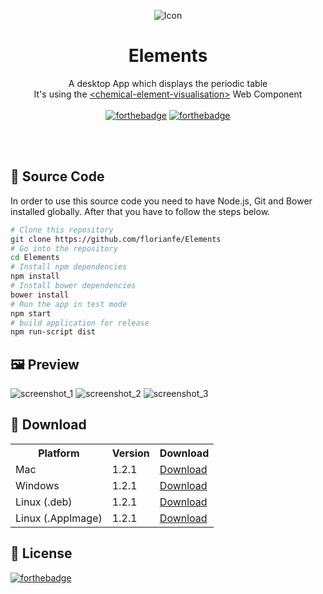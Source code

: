 <p align="center">
  <img alt="Icon" src="https://florianfe.github.io/screenshots/elements/icon.png">
  <h1 align="center">Elements</h1>
  <p align="center">
    A desktop App which displays the periodic table<br>
    It's using the <a href="https://github.com/FlorianFe/chemical-element-visualisation">&lt;chemical-element-visualisation&gt;</a> Web Component
    <br><br>
    <a href="http://forthebadge.com"><img alt="forthebadge" src="http://forthebadge.com/images/badges/built-with-love.svg"></a> 
    <a href="http://forthebadge.com"><img alt="forthebadge" src="http://forthebadge.com/images/badges/uses-js.svg"></a>
  </p>
</p>

<br><br>

## 📝 Source Code

In order to use this source code you need to have Node.js, Git and Bower installed globally. After that you have to follow the steps below.

```bash
# Clone this repository
git clone https://github.com/florianfe/Elements
# Go into the repository
cd Elements
# Install npm dependencies
npm install
# Install bower dependencies
bower install
# Run the app in test mode
npm start
# build application for release
npm run-script dist
```


## 🖼 Preview

<img alt="screenshot_1" src="https://user-images.githubusercontent.com/19766850/88542788-480f2a00-d017-11ea-8ccf-2a93d26dd6d1.png">
<img alt="screenshot_2" src="https://user-images.githubusercontent.com/19766850/88542791-49405700-d017-11ea-9466-f429940bb01b.png">
<img alt="screenshot_3" src="https://user-images.githubusercontent.com/19766850/88544757-2a8f8f80-d01a-11ea-90c0-5cc60af53bcd.png">

## 💾 Download

<table align="center">
  <tr>
    <th>Platform</th>
    <th>Version</th>
    <th>Download</td>
  </tr>
  <tr>
    <td>Mac</td>
    <td>1.2.1</td>
    <td><a href="https://github.com/FlorianFe/Elements/releases/download/v1.2.1/Elements.dmg">Download</a></td>
  </tr>
  <tr>
    <td>Windows</td>
    <td>1.2.1</td>
    <td><a href="https://github.com/FlorianFe/Elements/releases/download/v1.2.1/Elements.exe">Download</a></td>
  </tr>
  <tr>
    <td>Linux (.deb)</td>
    <td>1.2.1</td>
    <td><a href="https://github.com/FlorianFe/Elements/releases/download/v1.2.1/Elements.deb">Download</a></td>
  </tr>
  <tr>
    <td>Linux (.AppImage)</td>
    <td>1.2.1</td>
    <td><a href="https://github.com/FlorianFe/Elements/releases/download/v1.2.1/Elements.AppImage">Download</a></td>
  </tr>
</table>

## 📖 License
[![forthebadge](http://forthebadge.com/images/badges/cc-0.svg)](https://creativecommons.org/publicdomain/zero/1.0/)
